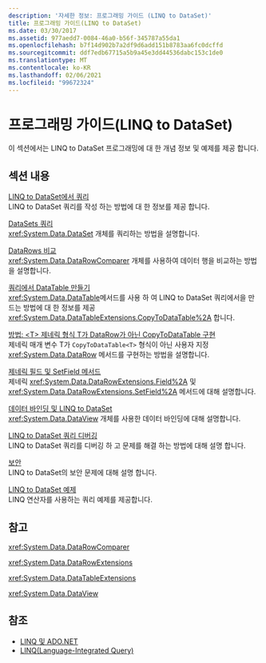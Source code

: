 ```yaml
---
description: '자세한 정보: 프로그래밍 가이드 (LINQ to DataSet)'
title: 프로그래밍 가이드(LINQ to DataSet)
ms.date: 03/30/2017
ms.assetid: 977aedd7-0084-46a0-b56f-345787a55da1
ms.openlocfilehash: b7f14d902b7a2df9d6add151b8783aa6fc0dcffd
ms.sourcegitcommit: ddf7edb67715a5b9a45e3dd44536dabc153c1de0
ms.translationtype: MT
ms.contentlocale: ko-KR
ms.lasthandoff: 02/06/2021
ms.locfileid: "99672324"
---
```

# <a name="programming-guide-linq-to-dataset"></a>프로그래밍 가이드(LINQ to DataSet)

이 섹션에서는 LINQ to DataSet 프로그래밍에 대 한 개념 정보 및 예제를 제공 합니다.  
  
## <a name="in-this-section"></a>섹션 내용  

 [LINQ to DataSet에서 쿼리](queries-in-linq-to-dataset.md)  
 LINQ to DataSet 쿼리를 작성 하는 방법에 대 한 정보를 제공 합니다.  
  
 [DataSets 쿼리](querying-datasets-linq-to-dataset.md)  
 <xref:System.Data.DataSet> 개체를 쿼리하는 방법을 설명합니다.  
  
 [DataRows 비교](comparing-datarows-linq-to-dataset.md)  
 <xref:System.Data.DataRowComparer> 개체를 사용하여 데이터 행을 비교하는 방법을 설명합니다.  
  
 [쿼리에서 DataTable 만들기](creating-a-datatable-from-a-query-linq-to-dataset.md)  
 <xref:System.Data.DataTable>메서드를 사용 하 여 LINQ to DataSet 쿼리에서을 만드는 방법에 대 한 정보를 제공 <xref:System.Data.DataTableExtensions.CopyToDataTable%2A> 합니다.  
  
 [방법: \<T> 제네릭 형식 T가 DataRow가 아닌 CopyToDataTable 구현](implement-copytodatatable-where-type-not-a-datarow.md)  
 제네릭 매개 변수 T가 `CopyToDataTable<T>` 형식이 아닌 사용자 지정 <xref:System.Data.DataRow> 메서드를 구현하는 방법을 설명합니다.  
  
 [제네릭 필드 및 SetField 메서드](generic-field-and-setfield-methods-linq-to-dataset.md)  
 제네릭 <xref:System.Data.DataRowExtensions.Field%2A> 및 <xref:System.Data.DataRowExtensions.SetField%2A> 메서드에 대해 설명합니다.  
  
 [데이터 바인딩 및 LINQ to DataSet](data-binding-and-linq-to-dataset.md)  
 <xref:System.Data.DataView> 개체를 사용한 데이터 바인딩에 대해 설명합니다.  
  
 [LINQ to DataSet 쿼리 디버깅](debugging-linq-to-dataset-queries.md)  
 LINQ to DataSet 쿼리를 디버깅 하 고 문제를 해결 하는 방법에 대해 설명 합니다.  
  
 [보안](security-linq-to-dataset.md)  
 LINQ to DataSet의 보안 문제에 대해 설명 합니다.  
  
 [LINQ to DataSet 예제](linq-to-dataset-examples.md)  
 LINQ 연산자를 사용하는 쿼리 예제를 제공합니다.  
  
## <a name="reference"></a>참고  

 <xref:System.Data.DataRowComparer>  
  
 <xref:System.Data.DataRowExtensions>  
  
 <xref:System.Data.DataTableExtensions>  
  
 <xref:System.Data.DataView>  
  
## <a name="see-also"></a>참조

- [LINQ 및 ADO.NET](linq-and-ado-net.md)
- [LINQ(Language-Integrated Query)](../../../csharp/programming-guide/concepts/linq/index.md)
